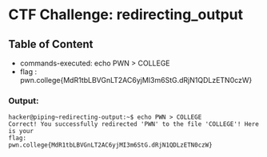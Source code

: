 # CTF Challenge: redirecting_output

## Table of Content

- commands-executed: echo PWN > COLLEGE
- flag : pwn.college{MdR1tbLBVGnLT2AC6yjMI3m6StG.dRjN1QDLzETN0czW}


### Output:
```console
hacker@piping~redirecting-output:~$ echo PWN > COLLEGE
Correct! You successfully redirected 'PWN' to the file 'COLLEGE'! Here is your 
flag:
pwn.college{MdR1tbLBVGnLT2AC6yjMI3m6StG.dRjN1QDLzETN0czW}
```
